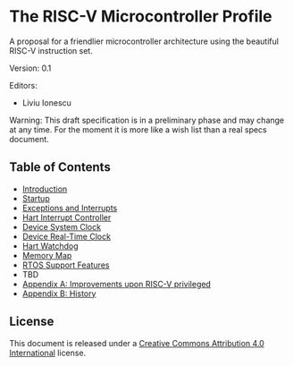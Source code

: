 # The RISC-V Microcontroller Profile

A proposal for a friendlier microcontroller architecture using the beautiful RISC-V instruction set.

Version: 0.1

Editors:
* Liviu Ionescu

Warning: This draft specification is in a preliminary phase and may change at any time. For the moment it is more like a wish list than a real specs document.


## Table of Contents

* [Introduction](introduction.md)
* [Startup](startup.md)
* [Exceptions and Interrupts](exceptions-and-interrupts.md)
* [Hart Interrupt Controller]()
* [Device System Clock]()
* [Device Real-Time Clock]()
* [Hart Watchdog]()
* [Memory Map](memory-map.md)
* [RTOS Support Features](rtos-support-features.md)
* TBD
* [Appendix A: Improvements upon RISC-V privileged](improvements-upon-privileged.md)
* [Appendix B: History](history.md)

## License

This document is released under a [Creative Commons Attribution 4.0 International](https://creativecommons.org/licenses/by/4.0/legalcode) license.
